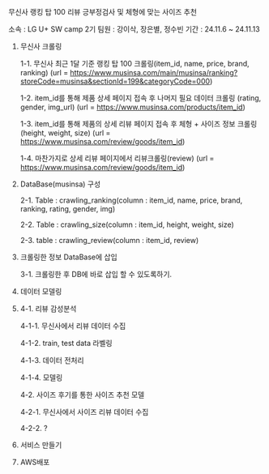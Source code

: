 무신사 랭킹 탑 100 리뷰 긍부정검사 및 체형에 맞는 사이즈 추천

소속 : LG U+ SW camp 2기
팀원 : 강이삭, 장은별, 정수빈
기간 : 24.11.6 ~ 24.11.13

1. 무신사 크롤링

   1-1. 무신사 최근 1달 기준 랭킹 탑 100 크롤링(item_id, name, price, brand, ranking)
   (url = https://www.musinsa.com/main/musinsa/ranking?storeCode=musinsa&sectionId=199&categoryCode=000)

   1-2. item_id를 통해 제품 상세 페이지 접속 후 나머지 필요 데이터 크롤링 (rating, gender, img_url)
   (url = https://www.musinsa.com/products/item_id)

   1-3. item_id를 통해 제품의 상세 리뷰 페이지 접속 후 체형 + 사이즈 정보 크롤링 (height, weight, size)
   (url = https://www.musinsa.com/review/goods/item_id)

   1-4. 마찬가지로 상세 리뷰 페이지에서 리뷰크롤링(review)
   (url = https://www.musinsa.com/review/goods/item_id)

2. DataBase(musinsa) 구성
   
   2-1. Table : crawling_ranking(column : item_id, name, price, brand, ranking, rating, gender, img)
   
   2-2. Table : crawling_size(column : item_id, height, weight, size)
   
   2-3. table : crawling_review(column : item_id, review)

3. 크롤링한 정보 DataBase에 삽입

   3-1. 크롤링한 후 DB에 바로 삽입 할 수 있도록하기.
   
4. 데이터 모델링
5. 
   4-1. 리뷰 감성분석

      4-1-1. 무신사에서 리뷰 데이터 수집 

      4-1-2. train, test data 라벨링

      4-1-3. 데이터 전처리

      4-1-4. 모델링

   4-2. 사이즈 후기를 통한 사이즈 추천 모델

      4-2-1. 무신사에서 사이즈 리뷰 데이터 수집

      4-2-2. ?

7. 서비스 만들기
8. AWS배포

